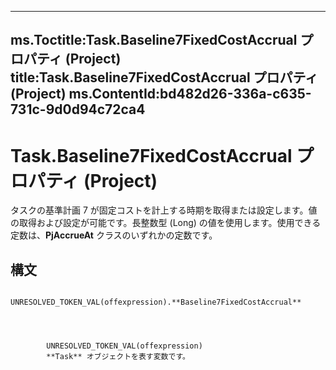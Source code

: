 

---
ms.Toctitle:Task.Baseline7FixedCostAccrual プロパティ (Project)
title:Task.Baseline7FixedCostAccrual プロパティ (Project)
ms.ContentId:bd482d26-336a-c635-731c-9d0d94c72ca4
---
# Task.Baseline7FixedCostAccrual プロパティ (Project)




タスクの基準計画 7 が固定コストを計上する時期を取得または設定します。値の取得および設定が可能です。長整数型 (Long) の値を使用します。使用できる定数は、**PjAccrueAt** クラスのいずれかの定数です。

## 構文

            UNRESOLVED_TOKEN_VAL(offexpression).**Baseline7FixedCostAccrual**




            UNRESOLVED_TOKEN_VAL(offexpression)
            **Task** オブジェクトを表す変数です。




